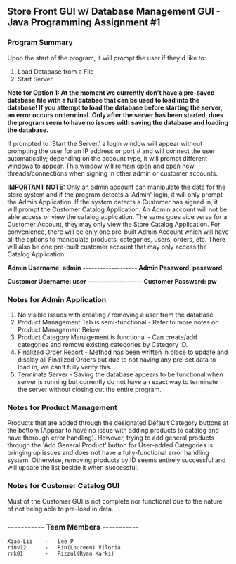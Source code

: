 ## Store Front GUI w/ Database Management GUI - Java Programming Assignment #1

### Program Summary
Upon the start of the program, it will prompt the user if they'd like to:
1. Load Database from a File
2. Start Server

<b>Note for Option 1: At the moment we currently don't have a pre-saved database file with a full databse that can be used to load into the database! If you attempt to load the database before starting the server, an error occurs on terminal. Only after the server has been started, does the program seem to have no issues with saving the database and loading the database.</b>

If prompted to 'Start the Server,' a login window will appear without prompting the user for an IP address or port # and will connect the user automatically; depending on the account type, it will prompt different windows to appear. This window will remain open and open new threads/connections when signing in other admin or customer accounts.

<p><b>IMPORTANT NOTE:</b> Only an admin account can manipulate the data for the store system and if the program detects a 'Admin' login, it will only prompt the Admin Application. If the system detects a Customer has signed in, it will prompt the Customer Catalog Application. An Admin account will not be able access or view the catalog application. The same goes vice versa for a Customer Account, they may only view the Store Catalog Application. For convenience, there will be only one pre-built Admin Account which will have all the options to manipulate products, categories, users, orders, etc. There will also be one pre-built customer account that may only access the Catalog Application. </p>

<b>Admin Username: admin ------------------- Admin Password: password

Customer Username: user ------------------- Customer Password: pw </b>

### Notes for Admin Application

1. No visible issues with creating / removing a user from the database.
2. Product Management Tab is semi-functional - Refer to more notes on Product Management Below
3. Product Category Management is functional - Can create/add categories and remove existing categories by Category ID.
4. Finalized Order Report - Method has been written in place to update and display all Finalized Orders but due to not having any pre-set data to load in, we can't fully verify this.
5. Terminate Server - Saving the database appears to be functional when server is running but currently do not have an exact way to terminate the server without closing out the entire program. 

### Notes for Product Management
Products that are added through the designated Default Category buttons at the bottom (Appear to have no issue with adding products to catalog and have thorough error handling). However, trying to add general products through the 'Add General Product' button for User-added Categories is bringing up issues and does not have a fully-functional error handling system. Otherwise, removing products by ID seems entirely successful and will update the list beside it when successful. 

### Notes for Customer Catalog GUI

Must of the Customer GUI is not complete nor functional due to the nature of not being able to pre-load in data. 

### ----------- Team Members -----------
    Xiao-Lii    -   Lee P
    rinv12      -   Rin(Loureen) Viloria 
    rrk01       -   Rizzul(Ryan Karki)
